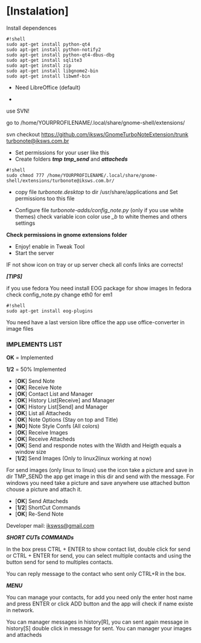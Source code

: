 
# **[Instalation]** #

Install dependences

```
#!shell
sudo apt-get install python-qt4
sudo apt-get install python-notify2
sudo apt-get install python-qt4-dbus-dbg
sudo apt-get install sqlite3
sudo apt-get install zip
sudo apt-get install libgnome2-bin
sudo apt-get install libwmf-bin
```

* Need LibreOffice (default)

*
use SVN!

go to /home/YOURPROFILENAME/.local/share/gnome-shell/extensions/

svn checkout https://github.com/iksws/GnomeTurboNoteExtension/trunk turbonote@iksws.com.br

* Set permissions for your user like this
* Create folders ***tmp*** ***tmp_send*** and ***attacheds***


```
#!shell
sudo chmod 777 /home/YOURPROFILENAME/.local/share/gnome-shell/extensions/turbonote@iksws.com.br/
```

* copy file *turbonote.desktop* to  dir /usr/share/applications and Set permissions too this file


* Configure file *turbonote-adds/config_note.py* (only if you use white themes) check variable icon color use *_b* to white themes and others settings


**Check permissions in gnome extensions folder**

* Enjoy! enable in Tweak Tool 
* Start the server 


IF not show icon on tray or up server check all confs links are corrects!


***[TIPS]***

if you use fedora 
You need install EOG package for show images
In fedora check config_note.py change eth0 for em1
```
#!shell
sudo apt-get install eog-plugins
```
You need have a last version  libre office the app use office-converter in image files


### IMPLEMENTS LIST ###

**OK** = Implemented

**1/2** = 50% Implemented

* [**OK**] Send Note
* [**OK**] Receive Note
* [**OK**] Contact List and Manager
* [**OK**] History List[Receive] and Manager
* [**OK**] History List[Send] and Manager
* [**OK**] List all Attacheds
* [**OK**] Note Options (Stay on top and Title)
* [**NO**] Note Style Confs (All colors)
* [**OK**] Receive Images
* [**OK**] Receive Attacheds
* [**OK**] Send and responde notes with the Width and Heigth equals a window size
* [**1/2**] Send Images (Only to linux2linux working at now)

For send images (only linux to linux) use the icon take a picture and save in dir TMP_SEND the app get image in this dir and send with the  message.
For windows you need take a picture and save anywhere use attached button chouse a picture and attach it.

* [**OK**] Send Attacheds
* [**1/2**] ShortCut Commands
* [**OK**] Re-Send Note

Developer mail: ikswss@gmail.com


***SHORT CUTs COMMANDs***

In the box press CTRL + ENTER to show contact list, double click for send or CTRL + ENTER for send,  you can select multiple contacts and using the button send for send to multiples contacts.

You can reply message to the contact who sent only CTRL+R in the box.

***MENU***

You can manage your contacts, for add you need only the enter host name and press ENTER or click ADD button and  the app will check if name existe in network.

You can manager messages in history[R], you can sent again message in history[S] double click in message for sent.
You can manager your images and attacheds 
